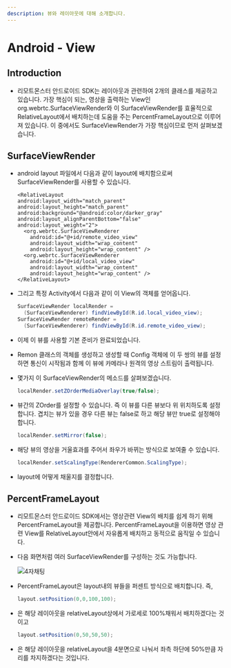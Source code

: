 ```yaml
---
description: 뷰와 레이아웃에 대해 소개합니다.
---
```


# Android - View

## Introduction

* 리모트몬스터 안드로이드 SDK는 레이아웃과 관련하여 2개의 클래스를 제공하고 있습니다. 가장 핵심이 되는, 영상을 출력하는 View인 org.webrtc.SurfaceViewRender와 이 SurfaceViewRender를 효율적으로 RelativeLayout에서 배치하는데 도움을 주는 PercentFrameLayout으로 이루어져 있습니다. 이 중에서도 SurfaceViewRender가 가장 핵심이므로 먼저 살펴보겠습니다.

## SurfaceViewRender

* android layout 파일에서 다음과 같이 layout에 배치함으로써 SurfaceViewRender를 사용할 수 있습니다.

  ```markup
  <RelativeLayout
  android:layout_width="match_parent"
  android:layout_height="match_parent"
  android:background="@android:color/darker_gray"
  android:layout_alignParentBottom="false"
  android:layout_weight="2">
    <org.webrtc.SurfaceViewRenderer
      android:id="@+id/remote_video_view"
      android:layout_width="wrap_content"
      android:layout_height="wrap_content" />
    <org.webrtc.SurfaceViewRenderer
      android:id="@+id/local_video_view"
      android:layout_width="wrap_content"
      android:layout_height="wrap_content" />
  </RelativeLayout>
  ```

* 그리고 특정 Activity에서 다음과 같이 이 View의 객체를 얻어옵니다.

  ```java
  SurfaceViewRender localRender =
    (SurfaceViewRenderer) findViewById(R.id.local_video_view);
  SurfaceViewRender remoteRender =
    (SurfaceViewRenderer) findViewById(R.id.remote_video_view);
  ```

* 이제 이 뷰를 사용할 기본 준비가 완료되었습니다.
* Remon 클래스의 객체를 생성하고 생성할 때 Config 객체에 이 두 쌍의 뷰를 설정하면 통신이 시작됨과 함께 이 뷰에 카메라나 원격의 영상 스트림이 출력됩니다.
* 몇가지 이 SurfaceViewRender의 메소드를 살펴보겠습니다.

  ```java
  localRender.setZOrderMediaOverlay(true/false);
  ```

* 뷰간의 ZOrder를 설정할 수 있습니다. 즉 이 뷰를 다른 뷰보다 위 위치하도록 설정합니다. 겹치는 뷰가 있을 경우 다른 뷰는 false로 하고 해당 뷰만 true로 설정해야 합니다.

  ```java
  localRender.setMirror(false);
  ```

* 해당 뷰의 영상을 거울효과를 주어서 좌우가 바뀌는 방식으로 보여줄 수 있습니다.

  ```java
  localRender.setScalingType(RendererCommon.ScalingType);
  ```

* layout에 어떻게 채울지를 결정합니다.

## PercentFrameLayout

* 리모트몬스터 안드로이드 SDK에서는 영상관련 View의 배치를 쉽게 하기 위해 PercentFrameLayout을 제공합니다. PercentFrameLayout을 이용하면 영상 관련 View를 RelativeLayout안에서 자유롭게 배치하고 동적으로 움직일 수 있습니다.
* 다음 화면처럼 여러 SurfaceViewRender를 구성하는 것도 가능합니다.

  ![4&#xC790;&#xCC44;&#xD305;](https://github.com/RemoteMonster/documents/tree/a2e3f2912c47e8315385e30ed5cf50ab3600cc90/src/android/.gitbook/assets/4peoplelayout.jpg)

* PercentFrameLayout은 layout내의 뷰들을 퍼센트 방식으로 배치합니다. 즉,

  ```java
  layout.setPosition(0,0,100,100);
  ```

* 은 해당 레이아웃을 relativeLayout상에서 가로세로 100%채워서 배치하겠다는 것이고

  ```java
  layout.setPosition(0,50,50,50);
  ```

* 은 해당 레이아웃을 relativeLayout을 4분면으로 나눠서 좌측 하단에 50%만큼 자리를 차지하겠다는 것입니다.

